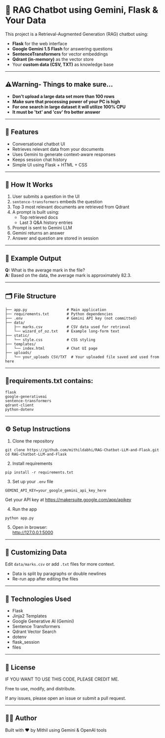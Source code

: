 
# 🧠 RAG Chatbot using Gemini, Flask & Your Data

This project is a Retrieval-Augmented Generation (RAG) chatbot using:

- **Flask** for the web interface
- **Google Gemini 1.5 Flash** for answering questions
- **SentenceTransformers** for vector embeddings
- **Qdrant (in-memory)** as the vector store
- Your **custom data (CSV, TXT)** as knowledge base
---
## ⚠️Warning- Things to make sure...

- **Don't upload a large data set more than 100 rows**
- **Make sure that processing power of your PC is high**
- **For one search in large dataset it will utilize 100% CPU**
- **It  must be 'txt' and 'csv' fro better answer** 

---

## 🚀 Features

- Conversational chatbot UI
- Retrieves relevant data from your documents
- Uses Gemini to generate context-aware responses
- Keeps session chat history
- Simple UI using Flask + HTML + CSS

---

## 🔧 How It Works

1. User submits a question in the UI
2. `sentence-transformers` embeds the question
3. Top 3 most relevant documents are retrieved from Qdrant
4. A prompt is built using:
    - Top retrieved docs
    - Last 3 Q&A history entries
5. Prompt is sent to Gemini LLM
6. Gemini returns an answer
7. Answer and question are stored in session

---


## 🧪 Example Output

**Q:** What is the average mark in the file?  
**A:** Based on the data, the average mark is approximately 82.3.

---

## 🗂️ File Structure

```
├── app.py                  # Main application
├── requirements.txt        # Python dependencies
├── .env                    # Gemini API key (not committed)
├── data/
│   ├── marks.csv           # CSV data used for retrieval
│   └── wizard_of_oz.txt    # Example long-form text
├── static/
│   └── style.css           # CSS styling
├── templates/
│   └── index.html          # Chat UI page
├── uploads/
│   └── your_uploads CSV/TXT  # Your uploaded file saved and used from here
```
---
## 🔧requirements.txt contains:

    flask
    google-generativeai
    sentence-transformers
    qdrant-client
    python-dotenv
---

## ⚙️ Setup Instructions

1. Clone the repository

```
git clone https://github.com/mithildabhi/RAG-Chatbot-LLM-and-Flask.git
cd RAG-Chatbot-LLM-and-Flask
```

2. Install requirements

```
pip install -r requirements.txt
```

3. Set up your `.env` file

```
GEMINI_API_KEY=your_google_gemini_api_key_here
```

Get your API key at https://makersuite.google.com/app/apikey

4. Run the app

```
python app.py
```

5. Open in browser:  
http://127.0.0.1:5000

---

## 📁 Customizing Data

Edit `data/marks.csv` or add `.txt` files for more context.

- Data is split by paragraphs or double newlines
- Re-run app after editing the files

---

## 🧠 Technologies Used

- Flask
- Jinja2 Templates
- Google Generative AI (Gemini)
- Sentence Transformers
- Qdrant Vector Search
- dotenv
- flask_session
- files

---

## 📝 License

IF YOU WANT TO USE THIS CODE, PLEASE CREDIT ME.

Free to use, modify, and distribute.

If any issues, please open an issue or submit a pull request.

---

## 👨‍💻 Author

Built with ❤️ by Mithil using Gemini & OpenAI tools
